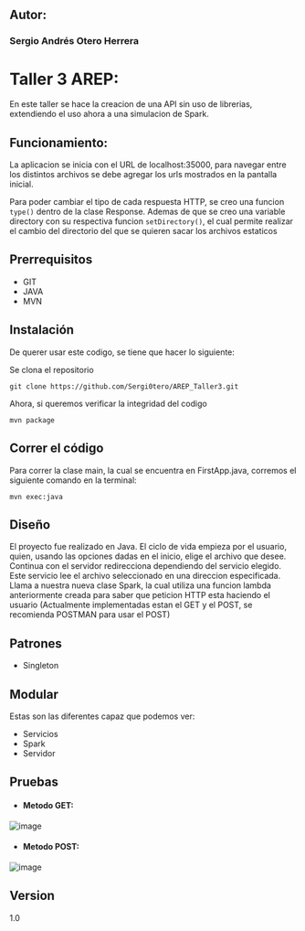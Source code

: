 ## Autor:
### Sergio Andrés Otero Herrera

# Taller 3 AREP:
En este taller se hace la creacion de una API sin uso de librerias, extendiendo el uso ahora a una simulacion de Spark.

## Funcionamiento:
La aplicacion se inicia con el URL de localhost:35000, para navegar entre los distintos archivos se debe agregar los urls mostrados en la pantalla inicial.

Para poder cambiar el tipo de cada respuesta HTTP, se creo una funcion ```type()``` dentro de la clase Response. Ademas de que se creo una variable directory con
su respectiva funcion ```setDirectory()```, el cual permite realizar el cambio del directorio del que se quieren sacar los archivos estaticos

## Prerrequisitos
- GIT
- JAVA
- MVN

## Instalación
De querer usar este codigo, se tiene que hacer lo siguiente:

Se clona el repositorio

```
git clone https://github.com/Sergi0tero/AREP_Taller3.git
```

Ahora, si queremos verificar la integridad del codigo

```
mvn package
```
## Correr el código
Para correr la clase main, la cual se encuentra en FirstApp.java, corremos el siguiente comando en la terminal:

```
mvn exec:java
```

## Diseño
El proyecto fue realizado en Java. El ciclo de vida empieza por el usuario, quien, usando las opciones dadas en el inicio, elige el archivo que desee. Continua con el servidor redirecciona dependiendo del servicio elegido.
Este servicio lee el archivo seleccionado en una direccion especificada. Llama a nuestra nueva clase Spark, la cual utiliza una funcion lambda anteriormente creada para saber que peticion HTTP esta haciendo el usuario (Actualmente implementadas estan el GET y el POST, se recomienda POSTMAN para usar el POST)

## Patrones
- Singleton

## Modular
Estas son las diferentes capaz que podemos ver:
- Servicios
- Spark
- Servidor

## Pruebas
- #### Metodo GET:
![image](https://user-images.githubusercontent.com/98189066/219531825-51a1ae9f-1b7b-4440-8883-2a77f4d84130.png)

- #### Metodo POST:
![image](https://user-images.githubusercontent.com/98189066/219531463-935067ba-2e49-403b-be03-61ba4dd196d5.png)


## Version
1.0
